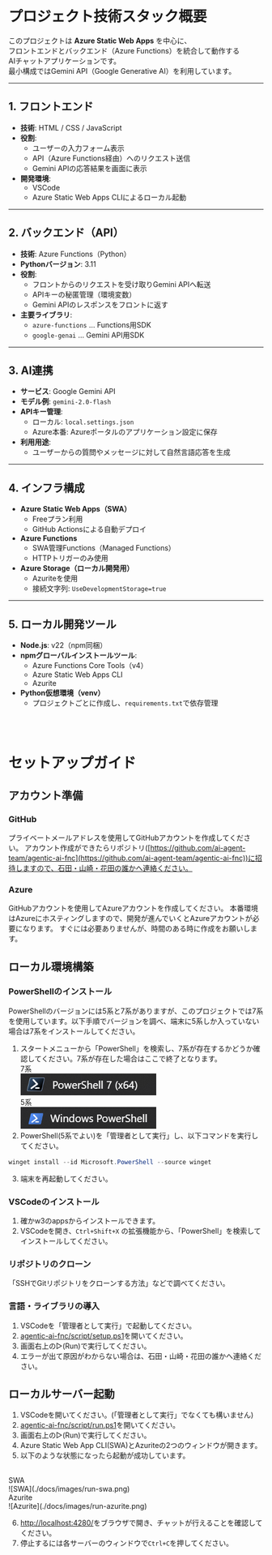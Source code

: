 # プロジェクト技術スタック概要

このプロジェクトは **Azure Static Web Apps** を中心に、  
フロントエンドとバックエンド（Azure Functions）を統合して動作する  
AIチャットアプリケーションです。  
最小構成ではGemini API（Google Generative AI）を利用しています。

---

## 1. フロントエンド

- **技術**: HTML / CSS / JavaScript
- **役割**:  
  - ユーザーの入力フォーム表示  
  - API（Azure Functions経由）へのリクエスト送信  
  - Gemini APIの応答結果を画面に表示
- **開発環境**:
  - VSCode
  - Azure Static Web Apps CLIによるローカル起動

---

## 2. バックエンド（API）

- **技術**: Azure Functions（Python）
- **Pythonバージョン**: 3.11
- **役割**:
  - フロントからのリクエストを受け取りGemini APIへ転送
  - APIキーの秘匿管理（環境変数）
  - Gemini APIのレスポンスをフロントに返す
- **主要ライブラリ**:
  - `azure-functions` … Functions用SDK
  - `google-genai` … Gemini API用SDK

---

## 3. AI連携

- **サービス**: Google Gemini API
- **モデル例**: `gemini-2.0-flash`
- **APIキー管理**:
  - ローカル: `local.settings.json`
  - Azure本番: Azureポータルのアプリケーション設定に保存
- **利用用途**:
  - ユーザーからの質問やメッセージに対して自然言語応答を生成

---

## 4. インフラ構成

- **Azure Static Web Apps（SWA）**
  - Freeプラン利用
  - GitHub Actionsによる自動デプロイ
- **Azure Functions**
  - SWA管理Functions（Managed Functions）
  - HTTPトリガーのみ使用
- **Azure Storage（ローカル開発用）**
  - Azuriteを使用
  - 接続文字列: `UseDevelopmentStorage=true`

---

## 5. ローカル開発ツール

- **Node.js**: v22（npm同梱）
- **npmグローバルインストールツール**:
  - Azure Functions Core Tools（v4）
  - Azure Static Web Apps CLI
  - Azurite
- **Python仮想環境（venv）**
  - プロジェクトごとに作成し、`requirements.txt`で依存管理

<br>
<br>

# セットアップガイド

## アカウント準備

### GitHub

プライベートメールアドレスを使用してGitHubアカウントを作成してください。
アカウント作成ができたらリポジトリ([https://github.com/ai-agent-team/agentic-ai-fnc](https://github.com/ai-agent-team/agentic-ai-fnc))に招待しますので、石田・山崎・花田の誰かへ連絡ください。

### Azure

GitHubアカウントを使用してAzureアカウントを作成してください。
本番環境はAzureにホスティングしますので、開発が進んでいくとAzureアカウントが必要になります。
すぐには必要ありませんが、時間のある時に作成をお願いします。

## ローカル環境構築

### PowerShellのインストール

PowerShellのバージョンには5系と7系がありますが、このプロジェクトでは7系を使用しています。以下手順でバージョンを調べ、端末に5系しか入っていない場合は7系をインストールしてください。

1. スタートメニューから「PowerShell」を検索し、7系が存在するかどうか確認してください。7系が存在した場合はここで終了となります。<br>
7系<br>
![PowerShell7](./docs/images/PowerShell7.png)<br>
5系<br>
![PowerShell5](./docs/images/PowerShell5.png)<br>
2. PowerShell(5系でよい)を「管理者として実行」し、以下コマンドを実行してください。
```PowerShell
winget install --id Microsoft.PowerShell --source winget
```
3. 端末を再起動してください。

### VSCodeのインストール

1. 確かw3のappsからインストールできます。
2. VSCodeを開き、`Ctrl+Shift+X` の拡張機能から、「PowerShell」を検索してインストールしてください。

### リポジトリのクローン

「SSHでGitリポジトリをクローンする方法」などで調べてください。

### 言語・ライブラリの導入

1. VSCodeを「管理者として実行」で起動してください。
2. [agentic-ai-fnc/script/setup.ps1](./script/setup.ps1)を開いてください。
3. 画面右上の▷(Run)で実行してください。
4. エラーが出て原因がわからない場合は、石田・山崎・花田の誰かへ連絡ください。

## ローカルサーバー起動

1. VSCodeを開いてください。(「管理者として実行」でなくても構いません)
2. [agentic-ai-fnc/script/run.ps1](./script/run.ps1)を開いてください。
3. 画面右上の▷(Run)で実行してください。
4. Azure Static Web App CLI(SWA)とAzuriteの2つのウィンドウが開きます。
5. 以下のような状態になったら起動が成功しています。
<br>
SWA<br>
![SWA](./docs/images/run-swa.png)<br>
Azurite<br>
![Azurite](./docs/images/run-azurite.png)<br>

6. [http://localhost:4280/](http://localhost:4280/)をブラウザで開き、チャットが行えることを確認してください。
7. 停止するには各サーバーのウィンドウで`Ctrl+C`を押してください。
